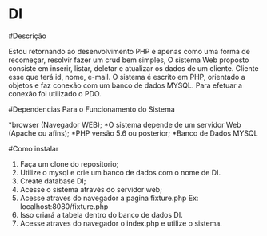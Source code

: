 # DI 

#Descrição 

Estou retornando ao desenvolvimento PHP e apenas como uma forma de recomeçar, resolvir fazer um crud bem simples,
O sistema Web proposto consiste em inserir, listar, deletar e atualizar os dados de um cliente. Cliente esse que terá
id, nome, e-mail. O sistema é escrito em PHP, orientado a objetos e faz conexão com um banco de dados MYSQL. Para efetuar a conexão foi utilizado o
PDO. 

#Dependencias Para o Funcionamento do Sistema 

*browser (Navegador WEB);
*O sistema depende de um servidor Web (Apache ou afins);
*PHP versão 5.6 ou posterior;
*Banco de Dados MYSQL

#Como instalar

1. Faça um clone do repositorio;
2. Utilize o mysql e crie um banco de dados com o nome de DI.
3. Create database DI;
2. Acesse o sistema através do servidor web;
3. Acesse atraves do navegador a pagina fixture.php Ex: localhost:8080/fixture.php
4. Isso criará a tabela dentro do banco de dados DI.
5. Acesse atraves do navegador o index.php e utilize o sistema.

